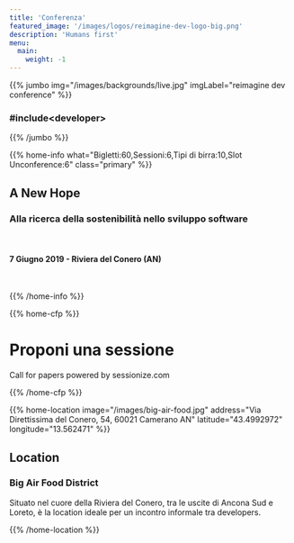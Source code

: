```yaml
---
title: 'Conferenza'
featured_image: '/images/logos/reimagine-dev-logo-big.png'
description: 'Humans first'
menu:
  main:
    weight: -1
---
```


{{% jumbo img="/images/backgrounds/live.jpg" imgLabel="reimagine dev conference" %}}

### #include&lt;developer&gt;

{{% /jumbo %}}

{{% home-info what="Bigletti:60,Sessioni:6,Tipi di birra:10,Slot Unconference:6" class="primary" %}}

## A New Hope

### Alla ricerca della sostenibilità nello sviluppo software

&nbsp;

#### 7 Giugno 2019 - Riviera del Conero (AN)

&nbsp;

{{% /home-info %}}

{{% home-cfp %}}

# Proponi una sessione
Call for papers powered by sessionize.com

{{% /home-cfp %}}


<!-- {{% home-speakers %}}

## Speakers

{{< button-link label="Tutti gli speaker"
                url="./speakers"
                icon="right" >}}

{{% /home-speakers %}}
 -->

{{% home-location
    image="/images/big-air-food.jpg"
    address="Via Direttissima del Conero, 54, 60021 Camerano AN"
    latitude="43.4992972"
    longitude="13.562471" %}}

## Location

### Big Air Food District

Situato nel cuore della Riviera del Conero, tra le uscite di Ancona Sud e Loreto, è la location ideale per un incontro informale tra developers.

{{% /home-location %}}

